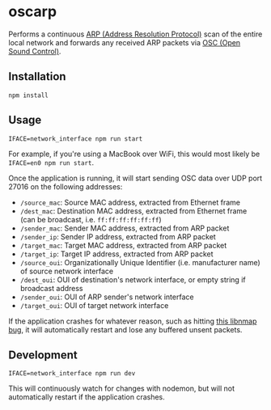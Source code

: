 # oscarp

Performs a continuous [ARP (Address Resolution Protocol)](https://en.wikipedia.org/wiki/Address_Resolution_Protocol) scan of the entire local network and forwards any received ARP packets via [OSC (Open Sound Control)](http://opensoundcontrol.org/introduction-osc).

## Installation

```
npm install
```

## Usage

```
IFACE=network_interface npm run start
```

For example, if you're using a MacBook over WiFi, this would most likely be `IFACE=en0 npm run start`.

Once the application is running, it will start sending OSC data over UDP port 27016 on the following addresses:

* `/source_mac`: Source MAC address, extracted from Ethernet frame
* `/dest_mac`: Destination MAC address, extracted from Ethernet frame (can be broadcast, i.e. `ff:ff:ff:ff:ff:ff`)
* `/sender_mac`: Sender MAC address, extracted from ARP packet
* `/sender_ip`: Sender IP address, extracted from ARP packet
* `/target_mac`: Target MAC address, extracted from ARP packet
* `/target_ip`: Target IP address, extracted from ARP packet
* `/source_oui`: Organizationally Unique Identifier (i.e. manufacturer name) of source network interface
* `/dest_oui`: OUI of destination's network interface, or empty string if broadcast address
* `/sender_oui`: OUI of ARP sender's network interface
* `/target_oui`: OUI of target network interface

If the application crashes for whatever reason, such as hitting [this libnmap bug](https://github.com/jas-/node-libnmap/issues/41), it will automatically restart and lose any buffered unsent packets.

## Development

```
IFACE=network_interface npm run dev
```

This will continuously watch for changes with nodemon, but will not automatically restart if the application crashes.